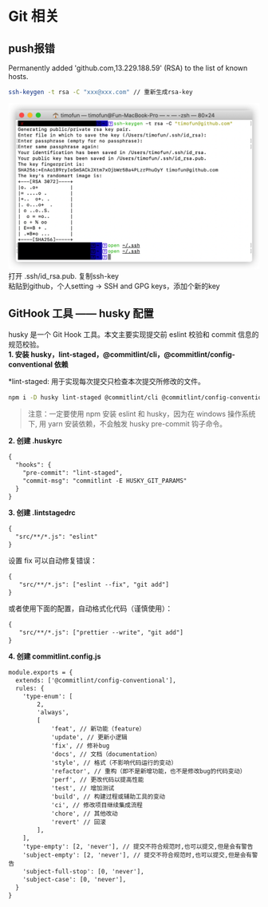 # Git 相关

## push报错
Permanently added 'github.com,13.229.188.59' (RSA) to the list of known hosts.
```sh
ssh-keygen -t rsa -C "xxx@xxx.com" // 重新生成rsa-key
```
![my-logo.png](./image/git/1.png)  
打开 .ssh/id_rsa.pub. 复制ssh-key  
粘贴到github，个人setting -> SSH and GPG keys，添加个新的key

## GitHook 工具 —— husky 配置
husky 是一个 Git Hook 工具。本文主要实现提交前 eslint 校验和 commit 信息的规范校验。   
**1. 安装 husky，lint-staged，@commitlint/cli，@commitlint/config-conventional 依赖**   


*lint-staged: 用于实现每次提交只检查本次提交所修改的文件。
```sh
npm i -D husky lint-staged @commitlint/cli @commitlint/config-conventional
```
>注意：一定要使用 npm 安装 eslint 和 husky，因为在 windows 操作系统下, 用 yarn 安装依赖，不会触发 husky pre-commit 钩子命令。   


**2. 创建 .huskyrc**   
```
{
  "hooks": {
    "pre-commit": "lint-staged",
    "commit-msg": "commitlint -E HUSKY_GIT_PARAMS"
  }
}
```

**3. 创建 .lintstagedrc**   
```
{
  "src/**/*.js": "eslint"
}
```
设置 fix 可以自动修复错误：
```
{
   "src/**/*.js": ["eslint --fix", "git add"]
}
```
或者使用下面的配置，自动格式化代码（谨慎使用）：
```
{
   "src/**/*.js": ["prettier --write", "git add"]
}
```

**4. 创建 commitlint.config.js**   
```
module.exports = {
  extends: ['@commitlint/config-conventional'],
  rules: {
    'type-enum': [
        2,
        'always',
        [
            'feat', // 新功能（feature）
            'update', // 更新小逻辑
            'fix', // 修补bug
            'docs', // 文档（documentation）
            'style', // 格式（不影响代码运行的变动）
            'refactor', // 重构（即不是新增功能，也不是修改bug的代码变动）
            'perf', // 更改代码以提高性能
            'test', // 增加测试
            'build', // 构建过程或辅助工具的变动
            'ci', // 修改项目继续集成流程
            'chore', // 其他改动
            'revert' // 回滚
        ],
    ],
    'type-empty': [2, 'never'], // 提交不符合规范时,也可以提交,但是会有警告
    'subject-empty': [2, 'never'], // 提交不符合规范时,也可以提交,但是会有警告
    'subject-full-stop': [0, 'never'],
    'subject-case': [0, 'never'],
  }
}
```
